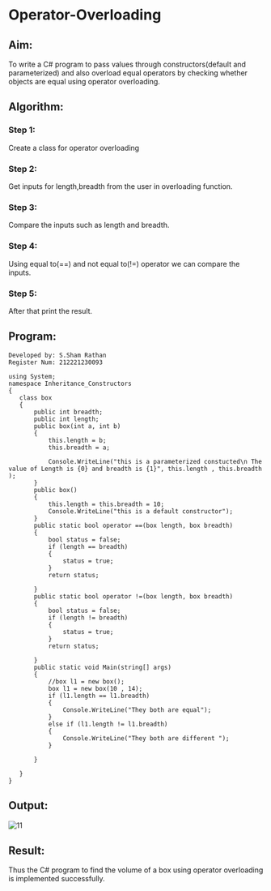 # Operator-Overloading

## Aim:
 To write a C# program to pass values through constructors(default and parameterized) and also overload equal operators by checking whether objects are equal using operator overloading. 
 
 ## Algorithm:
 ### Step 1:
Create a class for operator overloading
### Step 2:
Get inputs for length,breadth from the user in overloading function.
### Step 3:
Compare the inputs such as length and breadth.
### Step 4:
Using equal to(==) and not equal to(!=) operator we can compare the inputs.
### Step 5:
After that print the result.

## Program:
```
Developed by: S.Sham Rathan
Register Num: 212221230093

using System;
namespace Inheritance_Constructors
{
   class box
   {
       public int breadth;
       public int length;
       public box(int a, int b)
       {
           this.length = b;
           this.breadth = a;

           Console.WriteLine("this is a parameterized constucted\n The value of Length is {0} and breadth is {1}", this.length , this.breadth );
       }
       public box()
       {
           this.length = this.breadth = 10;
           Console.WriteLine("this is a default constructor");
       }
       public static bool operator ==(box length, box breadth)
       {
           bool status = false;
           if (length == breadth)
           {
               status = true;
           }
           return status;

       }
       public static bool operator !=(box length, box breadth)
       {
           bool status = false;
           if (length != breadth)
           {
               status = true;
           }
           return status;

       }
       public static void Main(string[] args)
       {
           //box l1 = new box();
           box l1 = new box(10 , 14);
           if (l1.length == l1.breadth)
           {
               Console.WriteLine("They both are equal");
           }
           else if (l1.length != l1.breadth)
           {
               Console.WriteLine("They both are different ");
           }

       }

   }
}

```
 
## Output:

![11](https://user-images.githubusercontent.com/93587823/199152560-acc35b03-5721-44be-8e64-3caadce7ab7b.png)

 
 
## Result:
Thus the C# program to find the volume of a box using operator overloading is implemented successfully.
